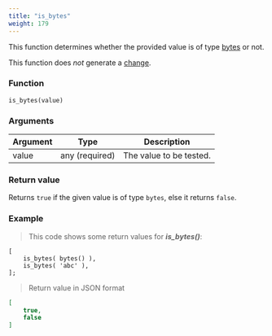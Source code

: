 ```yaml
---
title: "is_bytes"
weight: 179
---
```


This function determines whether the provided value is of type [bytes](../../data-types/bytes) or not.

This function does *not* generate a [change](../../overview/changes).

### Function

`is_bytes(value)`

### Arguments

Argument | Type | Description
-------- | ---- | -----------
value | any (required) | The value to be tested.

### Return value

Returns `true` if the given value is of type `bytes`,  else it returns `false`.

### Example

> This code shows some return values for ***is_bytes()***:

```thingsdb,json_response
[
    is_bytes( bytes() ),
    is_bytes( 'abc' ),
];
```

> Return value in JSON format

```json
[
    true,
    false
]
```
